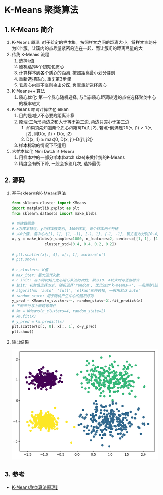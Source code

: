 # K-Means 聚类算法

## 1. K-Means 简介

1. K-Means 原理: 对于给定的样本集，按照样本之间的距离大小，将样本集划分为K个簇。让簇内的点尽量紧密的连在一起，而让簇间的距离尽量的大
2. 传统 K-Means 流程
   1. 选择k值
   2. 随机选择k个初始化质心
   3. 计算样本到各个质心的距离, 按照距离最小划分类别
   4. 重新选择质心, 重复第3步骤
   5. 若质心向量不变则输出分区, 负责重新选择质心
3. K-Means++ 算法
   1. 质心优化: 第一个质心随机选择, 与当前质心距离较远的点被选择聚类中心的概率较大
4. K-Means 距离计算优化 elkan
   1. 目的是减少不必要的距离计算
   2. 原理:三角形两边之和大于等于第三边, 两边只差小于第三边
      1. 如果预先知道两个质心的距离D(j1, j2), 若点x到满足2D(x, j1) < D(x, j2), 则D(x, j1) < D(x, j2)
      2. D(x, j1) ≥ max{0, D(x, j1)-D(j1, j2)}
   3. 样本稀疏的情况下不适用
5. 大样本优化 Mini Batch K-Means
   1. 用样本中的一部分样本(batch size)来做传统的K-Means
   2. 精度会有所下降, 一般会多跑几次, 选择最优

## 2. 源码

1. 基于sklearn的K-Means算法

   ```python
   from sklearn.cluster import KMeans
   import matplotlib.pyplot as plt
   from sklearn.datasets import make_blobs

   # 创建数据集
   # x为样本特征, y为样本簇类别, 1000样本, 每个样本两个特征
   # 共4个簇, 簇中心为[1, 1], [1, -1], [-1, 1], [-1, -1], 簇方差为分别[0.4, 0.4, 0.2, 0.2]
   x, y = make_blobs(n_samples=1000, n_features=2, centers=[[1, 1], [1, -1], [-1, 1], [-1, -1]],
                  cluster_std=[0.4, 0.4, 0.2, 0.2])

   # plt.scatter(x[:, 0], x[:, 1], marker='o')
   # plt.show()

   # n_clusters: K值
   # max_iter: 最大迭代次数
   # n_init: 用不同初始化之心运行算法的次数, 默认10. K较大时可适当增大
   # init: 初始值选择方式, 随机选择'random', 优化过的'k-means++', 一般用默认的'k-means++'
   # algorithm: 'auto', 'full', 'elkan'三种选择, 一般用默认'auto'
   # random_state: 用于随机产生中心的随机序列
   y_pred = KMeans(n_clusters=4, random_state=2).fit_predict(x)
   # 下面三行与上面这句等价
   # km = KMeans(n_clusters=4, random_state=2)
   # km.fit(x)
   # y_pred = km.predict(x)
   plt.scatter(x[:, 0], x[:, 1], c=y_pred)
   plt.show()

   ```

2. 输出结果

   ![k-means1](../images/k-means1.png)

## 3. 参考

- [K-Means聚类算法原理🔗](https://www.cnblogs.com/pinard/p/6164214.html)
